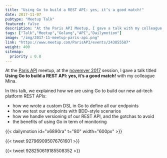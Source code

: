 ```yaml
---
title: "Using Go to build a REST API: yes, it’s a good match!"
date: 2017-11-07
pubtype: "Meetup Talk"
featured: false
description: "At the Paris API Meetup, I gave a talk with my colleague Mina on our use of Go to build Dailymotion's new ad-tech platform REST APIs. We talked about writing custom DSL in Go, BDD-style scenarios and REST API versioning."
tags: ["Talk","Meetup","Golang","API","Dailymotion"]
image: "/img/2017-11-meetup-paris-api.png"
link: "https://www.meetup.com/ParisAPI/events/243855587"
weight: 400
sitemap:
  priority : 0.8
---
```


At the [Paris API](https://www.meetup.com/ParisAPI/) meetup, at the [novemver 2017](https://www.meetup.com/ParisAPI/events/243855587) session, I gave a talk titled **Using Go to build a REST API: yes, it’s a good match!** with my colleague Mina.

In this talk, we explained how we are using Go to build our new ad-tech platform REST APIs:
- how we wrote a custom DSL in Go to define all our endpoints
- how we test our endpoints with BDD-style scenarios
- how we handle versioning of our REST API, and the gotchas to avoid
- the benefits of using Go in term of monitoring

{{< dailymotion id="x6890ra" t="80" width="600px" >}}

{{< tweet 927969095076761601 >}}

{{< tweet 928250619185508352 >}}

